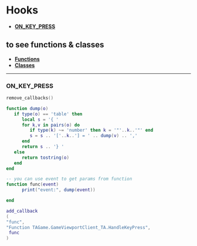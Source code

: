 # Hooks
- **[ON_KEY_PRESS](#ON_KEY_PRESS)**


## to see functions & classes
- **[Functions](extracted/functions.md)**
- **[Classes](extracted/classes.md)**

---

### ON_KEY_PRESS
```lua
remove_callbacks()

function dump(o)
   if type(o) == 'table' then
      local s = '{ '
      for k,v in pairs(o) do
         if type(k) ~= 'number' then k = '"'..k..'"' end
         s = s .. '['..k..'] = ' .. dump(v) .. ','
      end
      return s .. '} '
   else
      return tostring(o)
   end
end

-- you can use event to get params from function
function func(event)
      print("event:", dump(event))

end

add_callback
(
"func", 
"Function TAGame.GameViewportClient_TA.HandleKeyPress",
 func
)
```
